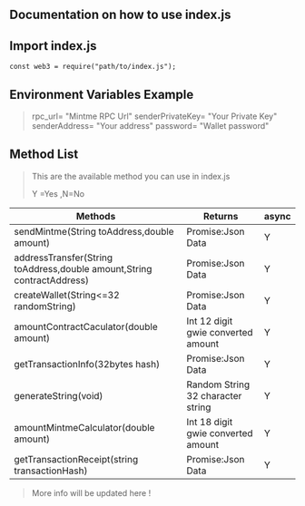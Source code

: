 ## Documentation on how to use index.js


## Import index.js
```
const web3 = require("path/to/index.js");
```

## Environment Variables Example

> rpc_url= "Mintme RPC Url"
> senderPrivateKey= "Your Private Key"
> senderAddress= "Your address"
> password= "Wallet password"

## Method List
> This are the available method you can use in index.js 
> 
> Y =Yes ,N=No
> 
|Methods|Returns|async|
|-------|-------|-----|
|sendMintme(String toAddress,double amount)|Promise:Json Data|Y|
|addressTransfer(String toAddress,double amount,String contractAddress)|Promise:Json Data|Y|
|createWallet(String<=32 randomString)|Promise:Json Data|Y|
|amountContractCaculator(double amount)|Int 12 digit gwie converted amount|Y|
|getTransactionInfo(32bytes hash)|Promise:Json Data|Y|
|generateString(void)|Random String 32 character string|Y|
|amountMintmeCalculator(double amount)|Int 18 digit gwie converted amount|Y|
|getTransactionReceipt(string transactionHash)|Promise:Json Data|Y|
> More info will be updated here ! 
